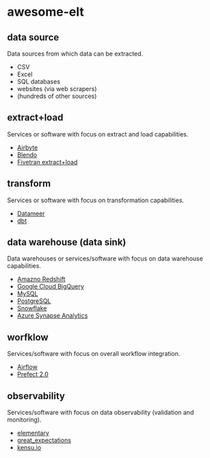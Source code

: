 # awesome-elt

## data source

Data sources from which data can be extracted.

- CSV
- Excel
- SQL databases
- websites (via web scrapers)
- (hundreds of other sources) 

## extract+load

Services or software with focus on extract and load capabilities.

- [Airbyte](https://airbyte.com)
- [Blendo](https://www.blendo.co)
- [Fivetran extract+load](https://www.fivetran.com/extract-load)

## transform

Services or software with focus on transformation capabilities.

- [Datameer](https://www.datameer.com)
- [dbt](https://www.getdbt.com)

## data warehouse (data sink)

Data warehouses or services/software with focus on data warehouse capabilities. 

- [Amazno Redshift](https://aws.amazon.com/redshift/)
- [Google Cloud BigQuery](https://cloud.google.com/bigquery/)
- [MySQL](https://www.mysql.com)
- [PostgreSQL](https://www.postgresql.org)
- [Snowflake](https://www.snowflake.com)
- [Azure Synapse Analytics](https://azure.microsoft.com/services/synapse-analytics/)

## worfklow

Services/software with focus on overall workflow integration.

- [Airflow](https://airflow.apache.org)
- [Prefect 2.0](https://www.prefect.io)

## observability

Services/software with focus on data observability (validation and monitoring).

- [elementary](https://www.elementary-data.com)
- [great_expectations](https://greatexpectations.io)
- [kensu.io](https://www.kensu.io)
